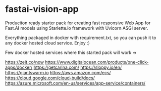 # fastai-vision-app

Produciton ready starter pack for creating fast responsive Web App for Fast.AI models using Starlette.io framework with Uvicorn ASGI server.

Everything packaged in docker with requirement.txt, so you can push it to any docker hosted cloud service. Enjoy :)

Few docker hosted services where this started pack will work =>

https://zeit.co/now
https://www.digitalocean.com/products/one-click-apps/docker/
https://getcarina.com/
https://sloppy.io/en/
https://giantswarm.io
https://aws.amazon.com/ecs/
https://cloud.google.com/cloud-build/docs/
https://azure.microsoft.com/en-us/services/app-service/containers/
